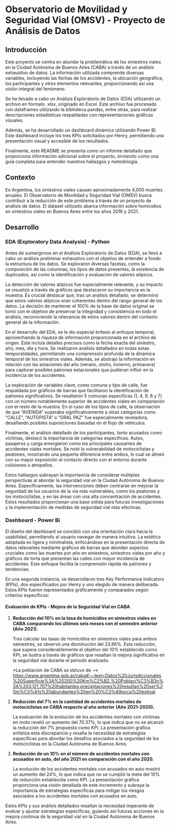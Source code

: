 # Observatorio de Movilidad y Seguridad Vial (OMSV) - Proyecto de Análisis de Datos

## Introducción

Este proyecto se centra en abordar la problemática de los siniestros viales en la Ciudad Autónoma de Buenos Aires (CABA) a través de un análisis exhaustivo de datos. La información utilizada comprende diversas variables, incluyendo las fechas de los accidentes, la ubicación geográfica, los participantes y otros elementos relevantes, proporcionando así una visión integral del fenómeno.

Se ha llevado a cabo un Análisis Exploratorio de Datos (EDA) utilizando un archivo en formato .xlsx, originado en Excel. Este archivo fue procesado con dataframes utilizando la biblioteca pandas, entre otras, para realizar descripciones estadísticas respaldadas con representaciones gráficas visuales.

Además, se ha desarrollado un dashboard dinámico utilizando Power BI. Este dashboard incluye los tres KPIs solicitados por Henry, permitiendo una presentación visual y accesible de los resultados.

Finalmente, este README se presenta como un informe detallado que proporciona información adicional sobre el proyecto, sirviendo como una guía completa para entender nuestros hallazgos y metodología.

## Contexto

En Argentina, los siniestros viales causan aproximadamente 4,000 muertes anuales. El Observatorio de Movilidad y Seguridad Vial (OMSV) busca contribuir a la reducción de este problema a través de un proyecto de análisis de datos. El dataset utilizado abarca información sobre homicidios en siniestros viales en Buenos Aires entre los años 2016 y 2021.

## Desarrollo

### EDA (Exploratory Data Analysis) - Python

Antes de sumergirnos en el Análisis Exploratorio de Datos (EDA), se llevó a cabo un análisis preliminar exhaustivo con el objetivo de entender a fondo la estructura de los datos. Se exploraron diversas facetas, como la composición de las columnas, los tipos de datos presentes, la existencia de duplicados, así como la identificación y evaluación de valores atípicos.

La detección de valores atípicos fue especialmente relevante, y su impacto se visualizó a través de gráficos que destacaron su importancia en la muestra. Es crucial destacar que, tras un análisis detallado, se determinó que estos valores atípicos eran coherentes dentro del rango general de los datos. La decisión de mantener el 100% de la base de datos original se tomó con el objetivo de preservar la integridad y consistencia en todo el análisis, reconociendo la relevancia de estos valores dentro del contexto general de la información.

En el desarrollo del EDA, se le dio especial énfasis al enfoque temporal, aprovechando la riqueza de información proporcionada en el archivo de origen. Este incluía detalles precisos como la fecha exacta del siniestro, año, mes, día y hora. Se realizaron análisis detallados en todas estas temporalidades, permitiendo una comprensión profunda de la dinámica temporal de los siniestros viales. Además, se abstrajo la información en relación con las estaciones del año (verano, otoño, invierno, primavera) para capturar posibles patrones estacionales que pudieran influir en la incidencia de los accidentes.

La exploración de variables clave, como comuna y tipo de calle, fue respaldada por gráficos de barras que facilitaron la identificación de patrones significativos. Se resaltaron 5 comunas específicas (1, 4, 9, 8 y 7) con un número notablemente superior de accidentes viales en comparación con el resto de la muestra. En el caso de los tipos de calle, la observación de que “AVENIDA” superaba significativamente a otras categorías como “CALLE”, “AUTOPISTA” o “GRAL PAZ” fue especialmente reveladora, desafiando posibles suposiciones basadas en el flujo de vehículos.

Finalmente, el análisis detallado de los participantes, tanto acusados como víctimas, destacó la importancia de categorías específicas. Autos, pasajeros y carga emergieron como los principales causantes de accidentes viales mortales. Se notó la vulnerabilidad de motociclistas y peatones, mostrando una pequeña diferencia entre ambos, lo cual se alineó con su mayor exposición al contacto directo con el entorno durante colisiones o atropellos.

Estos hallazgos subrayan la importancia de considerar múltiples perspectivas al abordar la seguridad vial en la Ciudad Autónoma de Buenos Aires. Específicamente, las intervenciones deben centrarse en mejorar la seguridad de los usuarios de la vía más vulnerables, como los peatones y los motociclistas, y en las áreas con una alta concentración de accidentes. Estos resultados proporcionan una base sólida para futuras investigaciones y la implementación de medidas de seguridad vial más efectivas.

### Dashboard - Power Bi

El diseño del dashboard se concibió con una orientación clara hacia la usabilidad, permitiendo al usuario navegar de manera intuitiva. La estética adoptada es ligera y minimalista, enfocándose en la presentación directa de datos relevantes mediante gráficos de barras que abordan aspectos cruciales como las muertes por año en siniestros, siniestros viales por año y gráficos de torta que presentan las calles con mayor incidencia de accidentes. Este enfoque facilita la comprensión rápida de patrones y tendencias.

En una segunda instancia, se desarrollaron tres Key Performance Indicators (KPIs), dos especificados por Henry y uno elegido de manera deliberada. Estos KPIs fueron representados gráficamente y comparados según criterios específicos:

#### Evaluación de KPIs - Mejora de la Seguridad Vial en CABA

1. **Reducción del 10% en la tasa de homicidios en siniestros viales en CABA comparando los últimos seis meses con el semestre anterior (Año 2021).**

   Tras calcular las tasas de homicidios en siniestros viales para ambos semestres, se observó una disminución del 23.86%. Esta reducción, que supera considerablemente el objetivo del 10% establecido como KPI, se ilustra a través de gráficos que resaltan la mejora significativa en la seguridad vial durante el periodo analizado.

   *La población de CABA se obtuvo de --> https://www.argentina.gob.ar/caba#:~:text=Datos%20Jurisdiccionales%20Superficie%3A%20200%20Km%C2%B2.%20Poblaci%C3%B3n%3A%203.121.707%20habitantes,precipitaciones%20resultan%20ser%20m%C3%A1s%20abundantes%20en%20%C3%A9poca%20estival.

2. **Reducción del 7% en la cantidad de accidentes mortales de motociclistas en CABA respecto al año anterior (Año 2021-2020).**

   La evaluación de la evolución de los accidentes mortales con víctimas en moto reveló un aumento del 70.37%, lo que indica que no se alcanzó la reducción del 7% propuesta como KPI. La presentación gráfica enfatiza esta discrepancia y resalta la necesidad de estrategias específicas para abordar los desafíos asociados a la seguridad de los motociclistas en la Ciudad Autónoma de Buenos Aires.

3. **Reducción de un 10% en el número de accidentes mortales con acusados en auto, del año 2021 en comparación con el año 2020.**

   La evolución de los accidentes mortales con acusados en auto mostró un aumento del 24%, lo que indica que no se cumplió la meta del 10% de reducción establecida como KPI. La presentación gráfica proporciona una visión detallada de este incremento y subraya la importancia de estrategias específicas para mitigar los riesgos asociados a los accidentes mortales con acusados en auto.

Estos KPIs y sus análisis detallados resaltan la necesidad imperante de evaluar y ajustar estrategias específicas, guiando así futuras acciones en la mejora continua de la seguridad vial en la Ciudad Autónoma de Buenos Aires.

